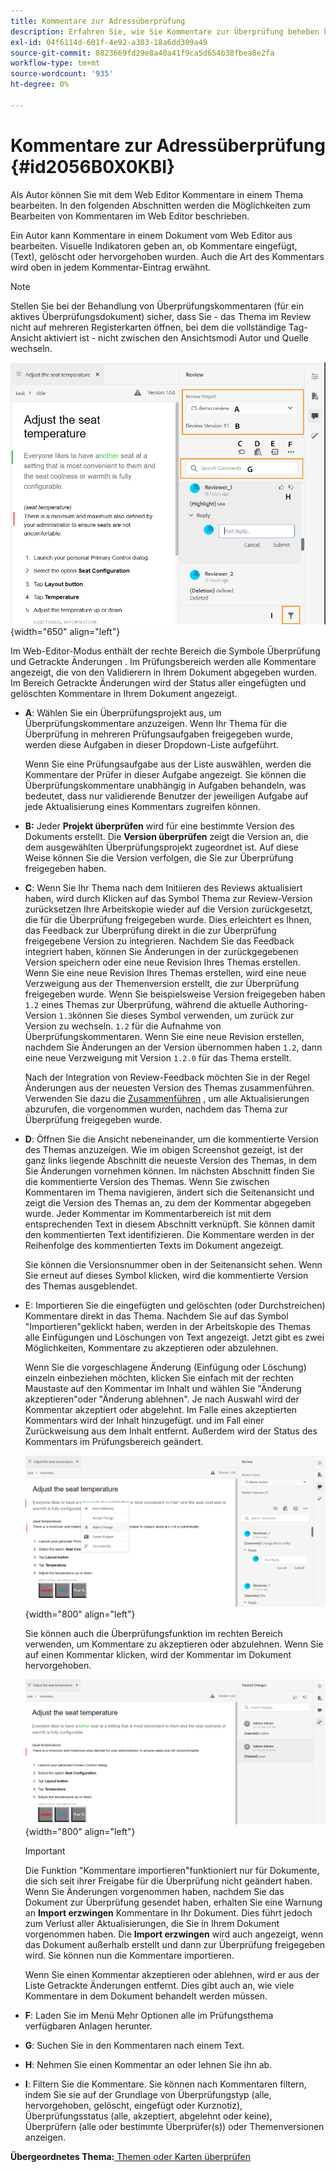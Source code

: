 ```yaml
---
title: Kommentare zur Adressüberprüfung
description: Erfahren Sie, wie Sie Kommentare zur Überprüfung beheben können.
exl-id: 04f6114d-601f-4e92-a303-18a6dd309a49
source-git-commit: 8823669fd29e8a40a41f9ca5d654b38fbea8e2fa
workflow-type: tm+mt
source-wordcount: '935'
ht-degree: 0%

---
```


# Kommentare zur Adressüberprüfung {#id2056B0X0KBI}

Als Autor können Sie mit dem Web Editor Kommentare in einem Thema bearbeiten. In den folgenden Abschnitten werden die Möglichkeiten zum Bearbeiten von Kommentaren im Web Editor beschrieben.

Ein Autor kann Kommentare in einem Dokument vom Web Editor aus bearbeiten. Visuelle Indikatoren geben an, ob Kommentare eingefügt, \(Text\), gelöscht oder hervorgehoben wurden. Auch die Art des Kommentars wird oben in jedem Kommentar-Eintrag erwähnt.

>[!NOTE]
>
> Stellen Sie bei der Behandlung von Überprüfungskommentaren \(für ein aktives Überprüfungsdokument\) sicher, dass Sie - das Thema im Review nicht auf mehreren Registerkarten öffnen, bei dem die vollständige Tag-Ansicht aktiviert ist - nicht zwischen den Ansichtsmodi Autor und Quelle wechseln.

![](images/comments-page-web-editor_cs.png){width="650" align="left"}

Im Web-Editor-Modus enthält der rechte Bereich die Symbole Überprüfung und Getrackte Änderungen . Im Prüfungsbereich werden alle Kommentare angezeigt, die von den Validierern in Ihrem Dokument abgegeben wurden. Im Bereich Getrackte Änderungen wird der Status aller eingefügten und gelöschten Kommentare in Ihrem Dokument angezeigt.

- **A**: Wählen Sie ein Überprüfungsprojekt aus, um Überprüfungskommentare anzuzeigen. Wenn Ihr Thema für die Überprüfung in mehreren Prüfungsaufgaben freigegeben wurde, werden diese Aufgaben in dieser Dropdown-Liste aufgeführt.

   Wenn Sie eine Prüfungsaufgabe aus der Liste auswählen, werden die Kommentare der Prüfer in dieser Aufgabe angezeigt. Sie können die Überprüfungskommentare unabhängig in Aufgaben behandeln, was bedeutet, dass nur validierende Benutzer der jeweiligen Aufgabe auf jede Aktualisierung eines Kommentars zugreifen können.

- **B:** Jeder **Projekt überprüfen** wird für eine bestimmte Version des Dokuments erstellt. Die **Version überprüfen** zeigt die Version an, die dem ausgewählten Überprüfungsprojekt zugeordnet ist. Auf diese Weise können Sie die Version verfolgen, die Sie zur Überprüfung freigegeben haben.

- **C**: Wenn Sie Ihr Thema nach dem Initiieren des Reviews aktualisiert haben, wird durch Klicken auf das Symbol Thema zur Review-Version zurücksetzen Ihre Arbeitskopie wieder auf die Version zurückgesetzt, die für die Überprüfung freigegeben wurde. Dies erleichtert es Ihnen, das Feedback zur Überprüfung direkt in die zur Überprüfung freigegebene Version zu integrieren. Nachdem Sie das Feedback integriert haben, können Sie Änderungen in der zurückgegebenen Version speichern oder eine neue Revision Ihres Themas erstellen. Wenn Sie eine neue Revision Ihres Themas erstellen, wird eine neue Verzweigung aus der Themenversion erstellt, die zur Überprüfung freigegeben wurde. Wenn Sie beispielsweise Version freigegeben haben `1.2` eines Themas zur Überprüfung, während die aktuelle Authoring-Version `1.3`können Sie dieses Symbol verwenden, um zurück zur Version zu wechseln. `1.2` für die Aufnahme von Überprüfungskommentaren. Wenn Sie eine neue Revision erstellen, nachdem Sie Änderungen an der Version übernommen haben `1.2`, dann eine neue Verzweigung mit Version `1.2.0` für das Thema erstellt.

   Nach der Integration von Review-Feedback möchten Sie in der Regel Änderungen aus der neuesten Version des Themas zusammenführen. Verwenden Sie dazu die [Zusammenführen](web-editor-features.md#id205DF04E0HS) , um alle Aktualisierungen abzurufen, die vorgenommen wurden, nachdem das Thema zur Überprüfung freigegeben wurde.

- **D**: Öffnen Sie die Ansicht nebeneinander, um die kommentierte Version des Themas anzuzeigen. Wie im obigen Screenshot gezeigt, ist der ganz links liegende Abschnitt die neueste Version des Themas, in dem Sie Änderungen vornehmen können. Im nächsten Abschnitt finden Sie die kommentierte Version des Themas. Wenn Sie zwischen Kommentaren im Thema navigieren, ändert sich die Seitenansicht und zeigt die Version des Themas an, zu dem der Kommentar abgegeben wurde. Jeder Kommentar im Kommentarbereich ist mit dem entsprechenden Text in diesem Abschnitt verknüpft. Sie können damit den kommentierten Text identifizieren. Die Kommentare werden in der Reihenfolge des kommentierten Texts im Dokument angezeigt.

   Sie können die Versionsnummer oben in der Seitenansicht sehen. Wenn Sie erneut auf dieses Symbol klicken, wird die kommentierte Version des Themas ausgeblendet.

- E: Importieren Sie die eingefügten und gelöschten \(oder Durchstreichen\) Kommentare direkt in das Thema. Nachdem Sie auf das Symbol &quot;Importieren&quot;geklickt haben, werden in der Arbeitskopie des Themas alle Einfügungen und Löschungen von Text angezeigt. Jetzt gibt es zwei Möglichkeiten, Kommentare zu akzeptieren oder abzulehnen.

   Wenn Sie die vorgeschlagene Änderung \(Einfügung oder Löschung\) einzeln einbeziehen möchten, klicken Sie einfach mit der rechten Maustaste auf den Kommentar im Inhalt und wählen Sie &quot;Änderung akzeptieren&quot;oder &quot;Änderung ablehnen&quot;. Je nach Auswahl wird der Kommentar akzeptiert oder abgelehnt. Im Falle eines akzeptierten Kommentars wird der Inhalt hinzugefügt. und im Fall einer Zurückweisung aus dem Inhalt entfernt. Außerdem wird der Status des Kommentars im Prüfungsbereich geändert.

   ![](images/import-comment-accept-web-editor_cs.png){width="800" align="left"}

   Sie können auch die Überprüfungsfunktion im rechten Bereich verwenden, um Kommentare zu akzeptieren oder abzulehnen. Wenn Sie auf einen Kommentar klicken, wird der Kommentar im Dokument hervorgehoben.

   ![](images/changes-tab_cs.png){width="800" align="left"}

   >[!IMPORTANT]
   >
   > Die Funktion &quot;Kommentare importieren&quot;funktioniert nur für Dokumente, die sich seit ihrer Freigabe für die Überprüfung nicht geändert haben. Wenn Sie Änderungen vorgenommen haben, nachdem Sie das Dokument zur Überprüfung gesendet haben, erhalten Sie eine Warnung an **Import erzwingen** Kommentare in Ihr Dokument. Dies führt jedoch zum Verlust aller Aktualisierungen, die Sie in Ihrem Dokument vorgenommen haben. Die **Import erzwingen** wird auch angezeigt, wenn das Dokument außerhalb erstellt und dann zur Überprüfung freigegeben wird. Sie können nun die Kommentare importieren.

   Wenn Sie einen Kommentar akzeptieren oder ablehnen, wird er aus der Liste Getrackte Änderungen entfernt. Dies gibt auch an, wie viele Kommentare in dem Dokument behandelt werden müssen.

- **F**: Laden Sie im Menü Mehr Optionen alle im Prüfungsthema verfügbaren Anlagen herunter.
- **G**: Suchen Sie in den Kommentaren nach einem Text.
- **H**: Nehmen Sie einen Kommentar an oder lehnen Sie ihn ab.

- **I**: Filtern Sie die Kommentare. Sie können nach Kommentaren filtern, indem Sie sie auf der Grundlage von Überprüfungstyp \(alle, hervorgehoben, gelöscht, eingefügt oder Kurznotiz\), Überprüfungsstatus \(alle, akzeptiert, abgelehnt oder keine\), Überprüfern \(alle oder bestimmte Überprüfer\(s\)\) oder Themenversionen anzeigen.


**Übergeordnetes Thema:**[ Themen oder Karten überprüfen](review.md)
